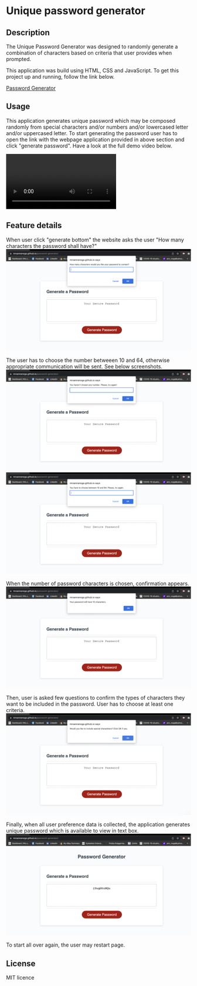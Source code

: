 # Unique password generator

## Description
The Unique Password Generator was designed to randomly generate a combination of characters based on criteria that user provides when prompted. 

This application was build using HTML, CSS and JavaScript. To get this project up and running, follow the link below.

[Password Generator](https://mrsannanoga.github.io/password-generator/)

## Usage
This application generates unique password which may be composed randomly from special characters and/or numbers and/or lowercased letter and/or uppercased letter. To start generating the password user has to open the link with the webpage application provided in above section and click "generate password". Have a look at the full demo video below.

![Full Demo Video](assets/screen-recording.mov)

## Feature details
When user click "generate bottom" the website asks the user "How many characters the password shall have?"
![](assets/screenshot-1.png)

The user has to choose the number betweeen 10 and 64, otherwise appropriate communication will be sent. See below screenshots.
![](assets/screenshot-2.png)
![](assets/screenshot-3.png)

When the number of password characters is chosen, confirmation appears.
![](assets/screenshot-4.png)

Then, user is asked few questions to confirm the types of characters they want to be included in the password. User has to choose at least one criteria.
![](assets/screenshot-5.png)

Finally, when all user preference data is collected, the application generates unique password which is available to view in text box. 
![](assets/screenshot-6.png)

To start all over again, the user may restart page. 

## License
MIT licence